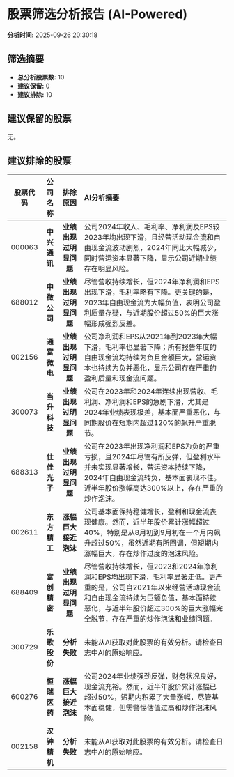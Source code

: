 # 股票筛选分析报告 (AI-Powered)

**分析时间:** 2025-09-26 20:30:18

## 筛选摘要

- **总分析股票数:** 10
- **建议保留:** 0
- **建议排除:** 10

## 建议保留的股票

无。


## 建议排除的股票

| 股票代码 | 公司名称 | 排除原因 | AI分析摘要 |
|:---:|:---:|:---:|:---|
| 000063 | **中兴通讯** | **业绩出现过明显问题** | 公司2024年收入、毛利率、净利润及EPS较2023年均出现下滑，且经营活动现金流和自由现金流波动剧烈，2024年同比大幅减少，同时营运资本显著下降，显示公司近期业绩存在明显风险。 |
| 688012 | **中微公司** | **业绩出现过明显问题** | 尽管营收持续增长，但2024年净利润和EPS出现下滑，毛利率略有下降。更关键的是，2023年自由现金流为大幅负值，表明公司盈利质量存疑，与近期股价超过50%的巨大涨幅形成强烈反差。 |
| 002156 | **通富微电** | **业绩出现过明显问题** | 公司净利润和EPS从2021年到2023年大幅下滑，毛利率也显著下降；所有报告年度的自由现金流均持续为负且金额巨大，营运资本也持续为负并恶化，显示公司存在严重的盈利质量和现金流问题。 |
| 300073 | **当升科技** | **业绩出现过明显问题** | 公司在2023年和2024年连续出现营收、毛利润、净利润和EPS的急剧下滑，尤其是2024年业绩表现极差，基本面严重恶化，与同期股价在短期内超过120%的飙升严重脱节。 |
| 688313 | **仕佳光子** | **业绩出现过明显问题** | 公司在2023年出现净利润和EPS为负的严重亏损，且2024年尽管有所反弹，但盈利水平并未实现显著增长，营运资本持续下降，2024年自由现金流转负，基本面表现不佳。近半年股价涨幅高达300%以上，存在严重的炒作泡沫。 |
| 002611 | **东方精工** | **涨幅巨大接近泡沫** | 公司基本面保持稳健增长，盈利和现金流表现健康。然而，近半年股价累计涨幅超过40%，特别是从8月初到9月初在一个月内飙升超过50%，虽然近期有所回调，但短期内涨幅巨大，存在炒作过度的泡沫风险。 |
| 688409 | **富创精密** | **业绩出现过明显问题** | 尽管营收持续增长，但2023和2024年净利润和EPS均出现下滑，毛利率显著走低。更严重的是，公司自2021年以来经营活动现金流和自由现金流持续为巨额负值，基本面持续恶化，与近半年股价超过300%的巨大涨幅完全脱节，存在严重的炒作泡沫和业绩问题。 |
| 300729 | **乐歌股份** | **分析失败** | 未能从AI获取对此股票的有效分析。请检查日志中AI的原始响应。 |
| 600276 | **恒瑞医药** | **涨幅巨大接近泡沫** | 公司2024年业绩强劲反弹，财务状况良好，现金流充裕。然而，近半年股价累计涨幅已超过50%，短期内积累了大量涨幅，尽管基本面稳健，但需警惕估值过高和炒作泡沫风险。 |
| 002158 | **汉钟精机** | **分析失败** | 未能从AI获取对此股票的有效分析。请检查日志中AI的原始响应。 |
